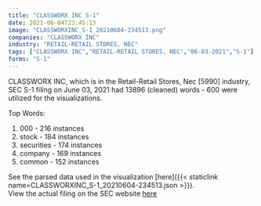```yaml
---
title: "CLASSWORX INC S-1"
date: 2021-06-04T23:45:13
image: "CLASSWORXINC_S-1_20210604-234513.png"
companies: "CLASSWORX INC"
industry: "RETAIL-RETAIL STORES, NEC"
tags: ["CLASSWORX INC","RETAIL-RETAIL STORES, NEC","06-03-2021","S-1"]
forms: "S-1"
---
```

CLASSWORX INC, which is in the Retail-Retail Stores, Nec [5990] industry, SEC S-1 filing on June 03, 2021 had 13896 (cleaned) words - 600 were utilized for the visualizations.

Top Words:
1. 000 - 216 instances
2. stock - 184 instances
3. securities - 174 instances
4. company - 169 instances
5. common - 152 instances


See the parsed data used in the visualization [here]({{< staticlink name=CLASSWORXINC_S-1_20210604-234513.json >}}).  
View the actual filing on the SEC website [here](https://www.sec.gov/Archives/edgar/data/1530874/0001800943-21-000003.txt)